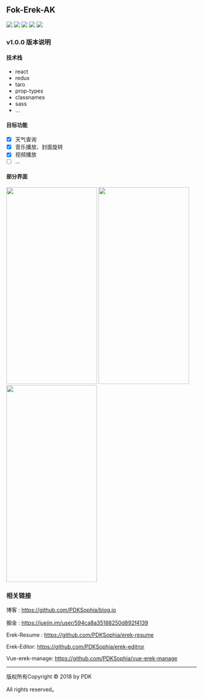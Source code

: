 ## Fok-Erek-AK

![](https://img.shields.io/badge/React-16.4.8-brightgreen.svg)
![](https://img.shields.io/badge/license-MIT-green.svg)
![](https://img.shields.io/badge/Taro-1.1.0-red.svg)
![](https://img.shields.io/badge/classnames-2.2.6-blue.svg)
![](https://img.shields.io/badge/Author-PDK-yellow.svg)

### v1.0.0 版本说明

#### 技术栈
- react
- redux
- taro
- prop-types
- classnames
- sass
- ...

#### 目标功能
- [x] 天气查询
- [x] 音乐播放、封面旋转
- [x] 视频播放
- [ ] ...

#### 部分界面

<img src='./image/fok-1.png' width=240 height=520>

<img src='./image/fok-3.png' width=240 height=520>

<img src='./image/fok-4.png' width=240 height=520>

### 相关链接

博客 : https://github.com/PDKSophia/blog.io
 
掘金 : https://juejin.im/user/594ca8a35188250d892f4139
 
Erek-Resume : https://github.com/PDKSophia/erek-resume

Erek-Editor: https://github.com/PDKSophia/erek-editror
 
Vue-erek-manage: https://github.com/PDKSophia/vue-erek-manage

-----
 
版权所有Copyright © 2018 by PDK 
 
All rights reserved。
